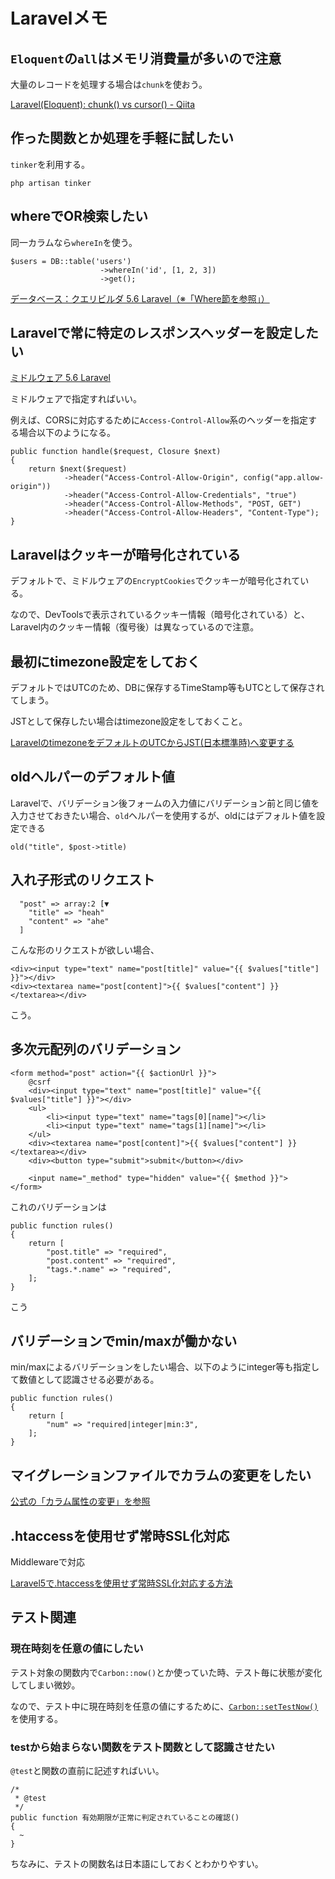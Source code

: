 # Laravelメモ



## `Eloquent`の`all`はメモリ消費量が多いので注意

大量のレコードを処理する場合は`chunk`を使おう。

[Laravel(Eloquent): chunk() vs cursor() - Qiita](https://qiita.com/ryo511/items/ebcd1c1b2ad5addc5c9d)


## 作った関数とか処理を手軽に試したい

`tinker`を利用する。

```
php artisan tinker
```

## whereでOR検索したい

同一カラムなら`whereIn`を使う。

```
$users = DB::table('users')
                    ->whereIn('id', [1, 2, 3])
                    ->get();
```

[データベース：クエリビルダ 5.6 Laravel（※「Where節を参照」）](https://readouble.com/laravel/5.6/ja/queries.html)


## Laravelで常に特定のレスポンスヘッダーを設定したい

[ミドルウェア 5.6 Laravel](https://readouble.com/laravel/5.6/ja/middleware.html)

ミドルウェアで指定すればいい。

例えば、CORSに対応するために`Access-Control-Allow`系のヘッダーを指定する場合以下のようになる。

```
public function handle($request, Closure $next)
{
    return $next($request)
            ->header("Access-Control-Allow-Origin", config("app.allow-origin"))
            ->header("Access-Control-Allow-Credentials", "true")
            ->header("Access-Control-Allow-Methods", "POST, GET")
            ->header("Access-Control-Allow-Headers", "Content-Type");
}
```



## Laravelはクッキーが暗号化されている

デフォルトで、ミドルウェアの`EncryptCookies`でクッキーが暗号化されている。

なので、DevToolsで表示されているクッキー情報（暗号化されている）と、Laravel内のクッキー情報（復号後）は異なっているので注意。



## 最初にtimezone設定をしておく

デフォルトではUTCのため、DBに保存するTimeStamp等もUTCとして保存されてしまう。

JSTとして保存したい場合はtimezone設定をしておくこと。

[LaravelのtimezoneをデフォルトのUTCからJST(日本標準時)へ変更する](https://qiita.com/pinkumohikan/items/2e9cefb85d75a8622d99)



## oldヘルパーのデフォルト値

Laravelで、バリデーション後フォームの入力値にバリデーション前と同じ値を入力させておきたい場合、`old`ヘルパーを使用するが、oldにはデフォルト値を設定できる

```
old("title", $post->title)
```

## 入れ子形式のリクエスト

```
  "post" => array:2 [▼
    "title" => "heah"
    "content" => "ahe"
  ]
```

こんな形のリクエストが欲しい場合、

```
<div><input type="text" name="post[title]" value="{{ $values["title"] }}"></div>
<div><textarea name="post[content]">{{ $values["content"] }}</textarea></div>
```

こう。



## 多次元配列のバリデーション

```
<form method="post" action="{{ $actionUrl }}">
    @csrf
    <div><input type="text" name="post[title]" value="{{ $values["title"] }}"></div>
    <ul>
        <li><input type="text" name="tags[0][name]"></li>
        <li><input type="text" name="tags[1][name]"></li>
    </ul>
    <div><textarea name="post[content]">{{ $values["content"] }}</textarea></div>
    <div><button type="submit">submit</button></div>

    <input name="_method" type="hidden" value="{{ $method }}">
</form>
```

これのバリデーションは

```
public function rules()
{
    return [
        "post.title" => "required",
        "post.content" => "required",
        "tags.*.name" => "required",
    ];
}
```

こう



## バリデーションでmin/maxが働かない

min/maxによるバリデーションをしたい場合、以下のようにinteger等も指定して数値として認識させる必要がある。

```
public function rules()
{
    return [
        "num" => "required|integer|min:3",
    ];
}
```


## マイグレーションファイルでカラムの変更をしたい

[公式の「カラム属性の変更」を参照](https://readouble.com/laravel/5.6/ja/migrations.html)



## .htaccessを使用せず常時SSL化対応

Middlewareで対応

[Laravel5で.htaccessを使用せず常時SSL化対応する方法](https://qiita.com/qwe001/items/7cd0bcb149b5b5cc0fd7)



## テスト関連

### 現在時刻を任意の値にしたい

テスト対象の関数内で`Carbon::now()`とか使っていた時、テスト毎に状態が変化してしまい微妙。

なので、テスト中に現在時刻を任意の値にするために、[`Carbon::setTestNow()`](https://carbon.nesbot.com/docs/#api-testing)を使用する。


### testから始まらない関数をテスト関数として認識させたい

`@test`と関数の直前に記述すればいい。

```
/*
 * @test
 */
public function 有効期限が正常に判定されていることの確認()
{
  ~
}
```

ちなみに、テストの関数名は日本語にしておくとわかりやすい。
